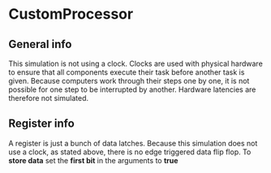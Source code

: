 # CustomProcessor
## General info
This simulation is not using a clock. Clocks are used with physical hardware to ensure that all components execute their task before another task is given. Because computers work through their steps one by one, it is not possible for one step to be interrupted by another. Hardware latencies are therefore not simulated.
## Register info
A register is just a bunch of data latches. Because this simulation does not use a clock, as stated above, there is no edge triggered data flip flop. To **store data** set the **first bit** in the arguments to **true**
